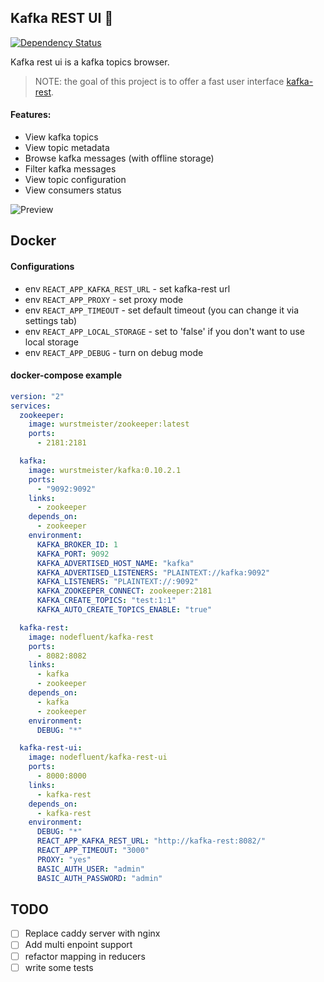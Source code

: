 ## Kafka REST UI :mushroom:
[![Dependency Status](https://david-dm.org/nodefluent/kafka-rest-ui.svg)](https://david-dm.org/nodefluent/kafka-rest-ui)

Kafka rest ui is a kafka topics browser.

> NOTE: the goal of this project is to offer a fast user interface [kafka-rest](https://github.com/nodefluent/kafka-rest).

#### Features:

- View kafka topics
- View topic metadata
- Browse kafka messages (with offline storage)
- Filter kafka messages
- View topic configuration
- View consumers status

![Preview](https://raw.githubusercontent.com/nodefluent/kafka-rest-ui/master/preview.png)

## Docker

#### Configurations

- env `REACT_APP_KAFKA_REST_URL` - set kafka-rest url
- env `REACT_APP_PROXY` - set proxy mode
- env `REACT_APP_TIMEOUT` - set default timeout (you can change it via settings tab)
- env `REACT_APP_LOCAL_STORAGE` - set to 'false' if you don't want to use local storage
- env `REACT_APP_DEBUG` - turn on debug mode

#### docker-compose example

```yaml
version: "2"
services:
  zookeeper:
    image: wurstmeister/zookeeper:latest
    ports:
      - 2181:2181

  kafka:
    image: wurstmeister/kafka:0.10.2.1
    ports:
      - "9092:9092"
    links:
      - zookeeper
    depends_on:
      - zookeeper
    environment:
      KAFKA_BROKER_ID: 1
      KAFKA_PORT: 9092
      KAFKA_ADVERTISED_HOST_NAME: "kafka"
      KAFKA_ADVERTISED_LISTENERS: "PLAINTEXT://kafka:9092"
      KAFKA_LISTENERS: "PLAINTEXT://:9092"
      KAFKA_ZOOKEEPER_CONNECT: zookeeper:2181
      KAFKA_CREATE_TOPICS: "test:1:1"
      KAFKA_AUTO_CREATE_TOPICS_ENABLE: "true"

  kafka-rest:
    image: nodefluent/kafka-rest
    ports:
      - 8082:8082
    links:
      - kafka
      - zookeeper
    depends_on:
      - kafka
      - zookeeper
    environment:
      DEBUG: "*"

  kafka-rest-ui:
    image: nodefluent/kafka-rest-ui
    ports:
      - 8000:8000
    links:
      - kafka-rest
    depends_on:
      - kafka-rest
    environment:
      DEBUG: "*"
      REACT_APP_KAFKA_REST_URL: "http://kafka-rest:8082/"
      REACT_APP_TIMEOUT: "3000"
      PROXY: "yes"
      BASIC_AUTH_USER: "admin"
      BASIC_AUTH_PASSWORD: "admin"
```

## TODO

- [ ] Replace caddy server with nginx
- [ ] Add multi enpoint support
- [ ] refactor mapping in reducers
- [ ] write some tests
